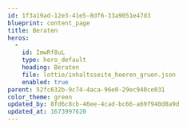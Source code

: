 ```yaml
---
id: 1f3a19ad-12e3-41e5-8df6-33a9051e47d3
blueprint: content_page
title: Beraten
heros:
  -
    id: ImwRf8uL
    type: hero_default
    heading: Beraten
    file: lottie/inhaltsseite_hoeren_gruen.json
    enabled: true
parent: 52fc632b-9c74-4aca-96e0-29ec940ce031
color_theme: green
updated_by: 8fd6c8cb-46ee-4cad-bc66-a69f940d8a9d
updated_at: 1673997620
---
```

